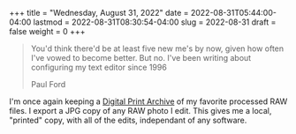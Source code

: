 +++
title = "Wednesday, August 31, 2022"
date = 2022-08-31T05:44:00-04:00
lastmod = 2022-08-31T08:30:54-04:00
slug = 2022-08-31
draft = false
weight = 0
+++

> You'd think there'd be at least five new me's by now, given how often I've vowed to become better. But no. I've been writing about configuring my text editor since 1996
>
> Paul Ford

I'm once again keeping a [Digital Print Archive](https://archive.baty.net/2019/keeping-a-digital-print-archive/) of my favorite processed RAW files. I export a JPG copy of any RAW photo I edit. This gives me a local, "printed" copy, with all of the edits, independant of any software.

[//]: # "Exported with love from a post written in Org mode"
[//]: # "- https://github.com/kaushalmodi/ox-hugo"
